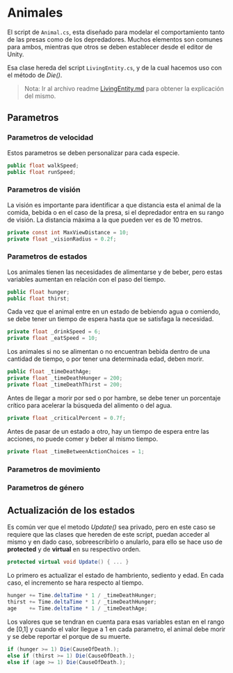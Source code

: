 # Animales

El script de `Animal.cs`, esta diseñado para modelar el comportamiento tanto de las presas como de los depredadores. Muchos elementos son comunes para ambos, mientras que otros se deben establecer desde el editor de Unity. 

Esa clase hereda del script `LivingEntity.cs`, y de la cual hacemos uso con el método de *Die()*. 

> Nota: Ir al archivo readme [LivingEntity.md](https://github.com/carlos-paezf/Simulacion/blob/main/Segundo_Corte/P2T8_Simulacion_Ecosistema/Assets/Scripts/Readme/LivingEntity.md) para obtener la explicación del mismo.

## Parametros

### Parametros de velocidad

Estos parametros se deben personalizar para cada especie.

```C#
public float walkSpeed;
public float runSpeed;
```

### Parametros de visión

La visión es importante para identificar a que distancia esta el animal de la comida, bebida o en el caso de la presa, si el depredador entra en su rango de visión. La distancia máxima a la que pueden ver es de 10 metros. 

```C#
private const int MaxViewDistance = 10;
private float _visionRadius = 0.2f;
```

### Parametros de estados

Los animales tienen las necesidades de alimentarse y de beber, pero estas variables aumentan en relación con el paso del tiempo.

```C#
public float hunger;
public float thirst;
```

Cada vez que el animal entre en un estado de bebiendo agua o comiendo, se debe tener un tiempo de espera hasta que se satisfaga la necesidad. 

```C#
private float _drinkSpeed = 6;
private float _eatSpeed = 10;
```

Los animales si no se alimentan o no encuentran bebida dentro de una cantidad de tiempo, o por tener una determinada edad, deben morir. 

```C#
public float _timeDeathAge;
private float _timeDeathHunger = 200;
private float _timeDeathThirst = 200;
```

Antes de llegar a morir por sed o por hambre, se debe tener un porcentaje crítico para acelerar la búsqueda del alimento o del agua. 

```C#
private float _criticalPercent = 0.7f;
```

Antes de pasar de un estado a otro, hay un tiempo de espera entre las acciones, no puede comer y beber al mismo tiempo. 

```C#
private float _timeBetweenActionChoices = 1;
```

### Parametros de movimiento

### Parametros de género

## Actualización de los estados

Es común ver que el metodo *Update()* sea privado, pero en este caso se requiere que las clases que hereden de este script, puedan acceder al mismo y en dado caso, sobreescribirlo o anularlo, para ello se hace uso de **protected** y de **virtual** en su respectivo orden. 

```C#
protected virtual void Update() { ... }
```

Lo primero es actualizar el estado de hambriento, sediento y edad. En cada caso, el incremento se hara respecto al tiempo. 

```C#
hunger += Time.deltaTime * 1 / _timeDeathHunger;
thirst += Time.deltaTime * 1 / _timeDeathHunger;
age    += Time.deltaTime * 1 / _timeDeathAge;
```

Los valores que se tendran en cuenta para esas variables estan en el rango de [0,1] y cuando el valor llegue a 1 en cada parametro, el animal debe morir y se debe reportar el porque de su muerte. 

```C#
if (hunger >= 1) Die(CauseOfDeath.);
else if (thirst >= 1) Die(CauseOfDeath.);
else if (age >= 1) Die(CauseOfDeath.);
```